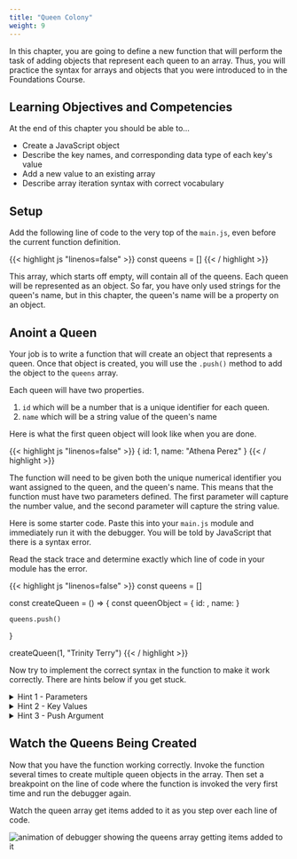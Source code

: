 ```yaml
---
title: "Queen Colony"
weight: 9
---
```


In this chapter, you are going to define a new function that will perform the task of adding objects that represent each queen to an array. Thus, you will practice the syntax for arrays and objects that you were introduced to in the Foundations Course.

## Learning Objectives and Competencies

At the end of this chapter you should be able to...

* Create a JavaScript object
* Describe the key names, and corresponding data type of each key's value
* Add a new value to an existing array
* Describe array iteration syntax with correct vocabulary

## Setup

Add the following line of code to the very top of the `main.js`, even before the current function definition.

{{< highlight js "linenos=false" >}}
const queens = []
{{< / highlight >}}

This array, which starts off empty, will contain all of the queens. Each queen will be represented as an object. So far, you have only used strings for the queen's name, but in this chapter, the queen's name will be a property on an object.

## Anoint a Queen

Your job is to write a function that will create an object that represents a queen. Once that object is created, you will use the `.push()` method to add the object to the `queens` array.

Each queen will have two properties.

1. `id` which will be a number that is a unique identifier for each queen.
2. `name` which will be a string value of the queen's name

Here is what the first queen object will look like when you are done.

{{< highlight js "linenos=false" >}}
{
    id: 1,
    name: "Athena Perez"
}
{{< / highlight >}}

The function will need to be given both the unique numerical identifier you want assigned to the queen, and the queen's name. This means that the function must have two parameters defined. The first parameter will capture the number value, and the second parameter will capture the string value.

Here is some starter code. Paste this into your `main.js` module and immediately run it with the debugger. You will be told by JavaScript that there is a syntax error.

Read the stack trace and determine exactly which line of code in your module has the error.

{{< highlight js "linenos=false" >}}
const queens = []

const createQueen = () => {
    const queenObject = {
        id: ,
        name:
    }

    queens.push()
}

createQueen(1, "Trinity Terry")
{{< / highlight >}}

Now try to implement the correct syntax in the function to make it work correctly. There are hints below if you get stuck.

<details>
    <summary>Hint 1 - Parameters</summary>

First define two parameters. You may pick your own variable names if you wish.

{{< highlight js "linenos=false" >}}
const createQueen = (queenId, queenName) => {
    const queenObject = {
        id: ,
        name:
    }

    queens.push()
}
{{< / highlight >}}
</details>

<details>
    <summary>Hint 2 - Key Values</summary>

Assign the value of the parameters to the appropriate keys on the object.

{{< highlight js "linenos=false" >}}
const createQueen = (queenId, queenName) => {
    const queenObject = {
        id: queenId,
        name: queenName
    }

    queens.push()
}
{{< / highlight >}}

</details>

<details>
    <summary>Hint 3 - Push Argument</summary>

Push the value of the `queenObject` variable, which is an object into the array with the `push()` array method.

{{< highlight js "linenos=false" >}}
const createQueen = (queenId, queenName) => {
    const queenObject = {
        id: queenId,
        name: queenName
    }

    queens.push(queenObject)
}
{{< / highlight >}}

</details>

## Watch the Queens Being Created

Now that you have the function working correctly. Invoke the function several times to create multiple queen objects in the array. Then set a breakpoint on the line of code where the function is invoked the very first time and run the debugger again.

Watch the queen array get items added to it as you step over each line of code.

![animation of debugger showing the queens array getting items added to it](../images/debugger-queen-array.gif)
